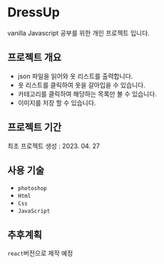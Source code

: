 # DressUp

vanilla Javascript 공부를 위한 개인 프로젝트 입니다.

## 프로젝트 개요

- json 파일을 읽어와 옷 리스트를 출력합니다.
- 옷 리스트를 클릭하여 옷을 갈아입을 수 있습니다.
- 카테고리를 클릭하여 해당하는 목록만 볼 수 있습니다.
- 이미지를 저장 할 수 있습니다.

## 프로젝트 기간

최초 프로젝트 생성 : 2023. 04. 27

## 사용 기술

- `photoshop`
- `Html`
- `Css`
- `JavaScript`

## 추후계획

`react`버전으로 제작 예정
